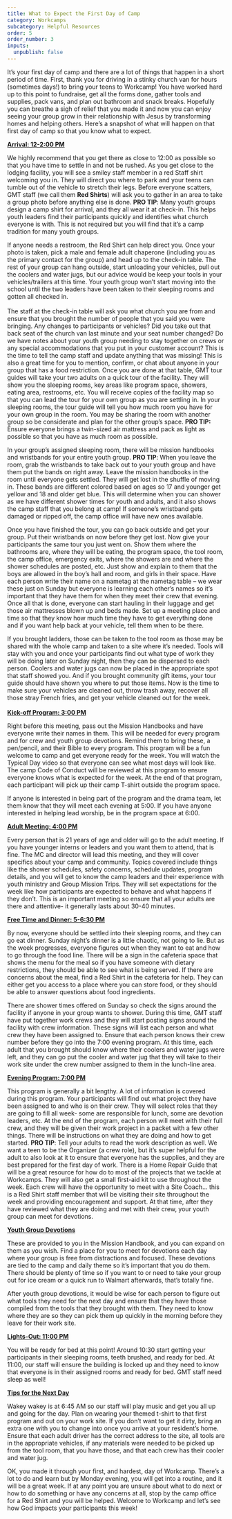 ```yaml
---
title: What to Expect the First Day of Camp
category: Workcamps
subcategory: Helpful Resources
order: 5
order_number: 3
inputs:
  unpublish: false
---
```

It’s your first day of camp and there are a lot of things that happen in a short period of time. First, thank you for driving in a stinky church van for hours (sometimes days!) to bring your teens to Workcamp! You have worked hard up to this point to fundraise, get all the forms done, gather tools and supplies, pack vans, and plan out bathroom and snack breaks. Hopefully you can breathe a sigh of relief that you made it and now you can enjoy seeing your group grow in their relationship with Jesus by transforming homes and helping others. Here’s a snapshot of what will happen on that first day of camp so that you know what to expect.

**<u>Arrival: 12-2:00 PM</u>**

We highly recommend that you get there as close to 12:00 as possible so that you have time to settle in and not be rushed. As you get close to the lodging facility, you will see a smiley staff member in a red Staff shirt welcoming you in. They will direct you where to park and your teens can tumble out of the vehicle to stretch their legs. Before everyone scatters, GMT staff (we call them **Red Shirts**) will ask you to gather in an area to take a group photo before anything else is done. **PRO TIP**: Many youth groups design a camp shirt for arrival, and they all wear it at check-in. This helps youth leaders find their participants quickly and identifies what church everyone is with. This is not required but you will find that it’s a camp tradition for many youth groups.

If anyone needs a restroom, the Red Shirt can help direct you. Once your photo is taken, pick a male and female adult chaperone (including you as the primary contact for the group) and head up to the check-in table. The rest of your group can hang outside, start unloading your vehicles, pull out the coolers and water jugs, but our advice would be keep your tools in your vehicles/trailers at this time. Your youth group won’t start moving into the school until the two leaders have been taken to their sleeping rooms and gotten all checked in. <br><br>The staff at the check-in table will ask you what church you are from and ensure that you brought the number of people that you said you were bringing. Any changes to participants or vehicles? Did you take out that back seat of the church van last minute and your seat number changed? Do we have notes about your youth group needing to stay together on crews or any special accommodations that you put in your customer account? This is the time to tell the camp staff and update anything that was missing! This is also a great time for you to mention, confirm, or chat about anyone in your group that has a food restriction. Once you are done at that table, GMT tour guides will take your two adults on a quick tour of the facility. They will show you the sleeping rooms, key areas like program space, showers, eating area, restrooms, etc. You will receive copies of the facility map so that you can lead the tour for your own group as you are settling in. In your sleeping rooms, the tour guide will tell you how much room you have for your own group in the room. You may be sharing the room with another group so be considerate and plan for the other group’s space. **PRO TIP:** Ensure everyone brings a twin-sized air mattress and pack as light as possible so that you have as much room as possible.

In your group’s assigned sleeping room, there will be mission handbooks and wristbands for your entire youth group. **PRO TIP**: When you leave the room, grab the wristbands to take back out to your youth group and have them put the bands on right away. Leave the mission handbooks in the room until everyone gets settled. They will get lost in the shuffle of moving in. These bands are different colored based on ages so 17 and younger get yellow and 18 and older get blue. This will determine when you can shower as we have different shower times for youth and adults, and it also shows the camp staff that you belong at camp! If someone’s wristband gets damaged or ripped off, the camp office will have new ones available.

Once you have finished the tour, you can go back outside and get your group. Put their wristbands on now before they get lost. Now give your participants the same tour you just went on. Show them where the bathrooms are, where they will be eating, the program space, the tool room, the camp office, emergency exits, where the showers are and where the shower schedules are posted, etc. Just show and explain to them that the boys are allowed in the boy’s hall and room, and girls in their space. Have each person write their name on a nametag at the nametag table – we wear these just on Sunday but everyone is learning each other’s names so it’s important that they have them for when they meet their crew that evening. Once all that is done, everyone can start hauling in their luggage and get those air mattresses blown up and beds made. Set up a meeting place and time so that they know how much time they have to get everything done and if you want help back at your vehicle, tell them when to be there.

If you brought ladders, those can be taken to the tool room as those may be shared with the whole camp and taken to a site where it’s needed. Tools will stay with you and once your participants find out what type of work they will be doing later on Sunday night, then they can be dispersed to each person. Coolers and water jugs can now be placed in the appropriate spot that staff showed you. And if you brought community gift items, your tour guide should have shown you where to put those items. Now is the time to make sure your vehicles are cleaned out, throw trash away, recover all those stray French fries, and get your vehicle cleaned out for the week. <br><br>**<u>Kick-off Program: 3:00 PM</u>**

Right before this meeting, pass out the Mission Handbooks and have everyone write their names in them. This will be needed for every program and for crew and youth group devotions. Remind them to bring these, a pen/pencil, and their Bible to every program. This program will be a fun welcome to camp and get everyone ready for the week. You will watch the Typical Day video so that everyone can see what most days will look like. The camp Code of Conduct will be reviewed at this program to ensure everyone knows what is expected for the week. At the end of that program, each participant will pick up their camp T-shirt outside the program space.

If anyone is interested in being part of the program and the drama team, let them know that they will meet each evening at 5:00. If you have anyone interested in helping lead worship, be in the program space at 6:00.

**<u>Adult Meeting: 4:00 PM</u>**

Every person that is 21 years of age and older will go to the adult meeting. If you have younger interns or leaders and you want them to attend, that is fine. The MC and director will lead this meeting, and they will cover specifics about your camp and community. Topics covered include things like the shower schedules, safety concerns, schedule updates, program details, and you will get to know the camp leaders and their experience with youth ministry and Group Mission Trips. They will set expectations for the week like how participants are expected to behave and what happens if they don’t. This is an important meeting so ensure that all your adults are there and attentive- it generally lasts about 30-40 minutes.

**<u>Free Time and Dinner: 5-6:30 PM</u>**

By now, everyone should be settled into their sleeping rooms, and they can go eat dinner. Sunday night’s dinner is a little chaotic, not going to lie. But as the week progresses, everyone figures out when they want to eat and how to go through the food line. There will be a sign in the cafeteria space that shows the menu for the meal so if you have someone with dietary restrictions, they should be able to see what is being served. If there are concerns about the meal, find a Red Shirt in the cafeteria for help. They can either get you access to a place where you can store food, or they should be able to answer questions about food ingredients.

There are shower times offered on Sunday so check the signs around the facility if anyone in your group wants to shower. During this time, GMT staff have put together work crews and they will start posting signs around the facility with crew information. These signs will list each person and what crew they have been assigned to. Ensure that each person knows their crew number before they go into the 7:00 evening program. At this time, each adult that you brought should know where their coolers and water jugs were left, and they can go put the cooler and water jug that they will take to their work site under the crew number assigned to them in the lunch-line area.

**<u>Evening Program: 7:00 PM</u>**

This program is generally a bit lengthy. A lot of information is covered during this program. Your participants will find out what project they have been assigned to and who is on their crew. They will select roles that they are going to fill all week- some are responsible for lunch, some are devotion leaders, etc. At the end of the program, each person will meet with their full crew, and they will be given their work project in a packet with a few other things. There will be instructions on what they are doing and how to get started. **PRO TIP**: Tell your adults to read the work description as well. We want a teen to be the Organizer (a crew role), but it’s super helpful for the adult to also look at it to ensure that everyone has the supplies, and they are best prepared for the first day of work. There is a Home Repair Guide that will be a great resource for how do to most of the projects that we tackle at Workcamps. They will also get a small first-aid kit to use throughout the week. Each crew will have the opportunity to meet with a Site Coach… this is a Red Shirt staff member that will be visiting their site throughout the week and providing encouragement and support. At that time, after they have reviewed what they are doing and met with their crew, your youth group can meet for devotions.

**<u>Youth Group Devotions</u>**

These are provided to you in the Mission Handbook, and you can expand on them as you wish. Find a place for you to meet for devotions each day where your group is free from distractions and focused. These devotions are tied to the camp and daily theme so it’s important that you do them. There should be plenty of time so if you want to or need to take your group out for ice cream or a quick run to Walmart afterwards, that’s totally fine.

After youth group devotions, it would be wise for each person to figure out what tools they need for the next day and ensure that they have those compiled from the tools that they brought with them. They need to know where they are so they can pick them up quickly in the morning before they leave for their work site.

**<u>Lights-Out: 11:00 PM</u>**

You will be ready for bed at this point! Around 10:30 start getting your participants in their sleeping rooms, teeth brushed, and ready for bed. At 11:00, our staff will ensure the building is locked up and they need to know that everyone is in their assigned rooms and ready for bed. GMT staff need sleep as well!

**<u>Tips for the Next Day</u>**

Wakey wakey is at 6:45 AM so our staff will play music and get you all up and going for the day. Plan on wearing your themed t-shirt to that first program and out on your work site. If you don’t want to get it dirty, bring an extra one with you to change into once you arrive at your resident’s home. Ensure that each adult driver has the correct address to the site, all tools are in the appropriate vehicles, if any materials were needed to be picked up from the tool room, that you have those, and that each crew has their cooler and water jug.

OK, you made it through your first, and hardest, day of Workcamp. There’s a lot to do and learn but by Monday evening, you will get into a routine, and it will be a great week. If at any point you are unsure about what to do next or how to do something or have any concerns at all, stop by the camp office for a Red Shirt and you will be helped. Welcome to Workcamp and let’s see how God impacts your participants this week!